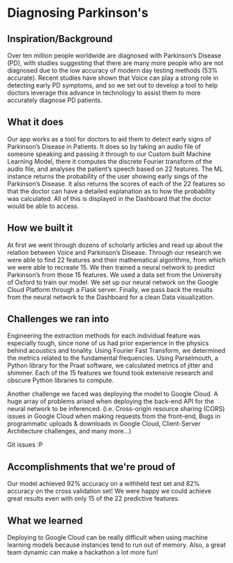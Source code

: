 # Diagnosing Parkinson's


## Inspiration/Background
Over ten million people worldwide are diagnosed with Parkinson’s Disease (PD), with studies suggesting that there are many more people who are not diagnosed due to the low accuracy of modern day testing methods (53% accurate). Recent studies have shown that Voice can play a strong role in detecting early PD symptoms, and so we set out to develop a tool to help doctors leverage this advance in technology to assist them to more accurately diagnose PD patients.

## What it does
Our app works as a tool for doctors to aid them to detect early signs of Parkinson’s Disease in Patients. It does so by taking an audio file of someone speaking and passing it through to our Custom built Machine Learning Model, there it computes the discrete Fourier transform of the audio file, and analyses the patient’s speech based on 22 features. The ML instance returns the probability of the user showing early sings of the Parkinson’s Disease. It also returns the scores of each of the 22 features so that the doctor can have a detailed explanation as to how the probability was calculated. All of this is displayed in the Dashboard that the doctor would be able to access.

## How we built it
At first we went through dozens of scholarly articles and read up about the relation between Voice and Parkinson’s Disease. Through our research we were able to find 22 features and their mathematical algorithms, from which we were able to recreate 15. We then trained a neural network to predict Parkinson’s from those 15 features. We used a data set from the University of Oxford to train our model. We set up our neural network on the Google Cloud Platform through a Flask server. Finally, we pass back the results from the neural network to the Dashboard for a clean Data visualization.

## Challenges we ran into
Engineering the extraction methods for each individual feature was especially tough, since none of us had prior experience in the physics behind acoustics and tonality. Using Fourier Fast Transform, we determined the metrics related to the fundamental frequencies. Using Parselmouth, a Python library for the Praat software, we calculated metrics of jitter and shimmer. Each of the 15 features we found took extensive research and obscure Python libraries to compute.

Another challenge we faced was deploying the model to Google Cloud. A huge array of problems arised when deploying the back-end API for the neural network to be inferenced. (i.e. Cross-origin resource sharing (CORS) issues in Google Cloud when making requests from the front-end, Bugs in programmatic uploads & downloads in Google Cloud, Client-Server Architecture challenges, and many more...)

Git issues :P

## Accomplishments that we're proud of
Our model achieved 92% accuracy on a withheld test set and 82% accuracy on the cross validation set! We were happy we could achieve great results even with only 15 of the 22 predictive features.

## What we learned
Deploying to Google Cloud can be really difficult when using machine learning models because instances tend to run out of memory. Also, a great team dynamic can make a hackathon a lot more fun!
